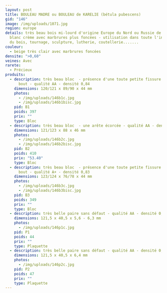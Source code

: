 ```yaml
---
layout: post
title: BOULEAU MADRE ou BOULEAU de KARELIE (bétula pubescens)
gid: "146"
image: /img/uploads/1071.jpg
region: europe
details: très beau bois mi-lourd d'origine Europe du Nord ou Russie de couleur
  blanc crème avec marbrures plus foncées - utilisation dans toute l'industrie
  du bois, tournage, sculpture, lutherie, coutellerie.......
couleur:
  - beige très clair avec marbrures foncées
densite: ">0,60"
veines: Avec
rarete:
  - Précieux
produits:
  - description: très beau bloc  - présence d'une toute petite fissure sur arête en
      bout - qualité AA - densité 0,84
    dimensions: 120/121 x 89/90 x 44 mm
    photos:
      - /img/uploads/146b1c.jpg
      - /img/uploads/146b1bisc.jpg
    pid: B1
    poids: 397
    prix: ""
    type: Bloc
  - description: très beau bloc  - une arête écorcée - qualité AA - densité 0,83
    dimensions: 121/123 x 88 x 46 mm
    photos:
      - /img/uploads/146b2c.jpg
      - /img/uploads/146b2bisc.jpg
    pid: B2
    poids: 410
    prix: "53.40"
    type: Bloc
  - description: très beau bloc  - présence d'une toute petite fissure sur arête en
      bout - qualité A+ - densité 0,83
    dimensions: 123/124 x 76/78 x 44 mm
    photos:
      - /img/uploads/146b3c.jpg
      - /img/uploads/146b3bisc.jpg
    pid: B3
    poids: 349
    prix: ""
    type: Bloc
  - description: très belle paire sans défaut - qualité AA - densité 0,78
    dimensions: 121,5 x 40,5 x 5,6 - 6,3 mm
    photos:
      - /img/uploads/146p1c.jpg
    pid: P1
    poids: 44
    prix: ""
    type: Plaquette
  - description: très belle paire sans défaut - qualité AA - densité 0,74
    dimensions: 121,5 x 40,5 x 6,4 mm
    photos:
      - /img/uploads/146p2c.jpg
    pid: P2
    poids: 47
    prix: ""
    type: Plaquette
---
```

